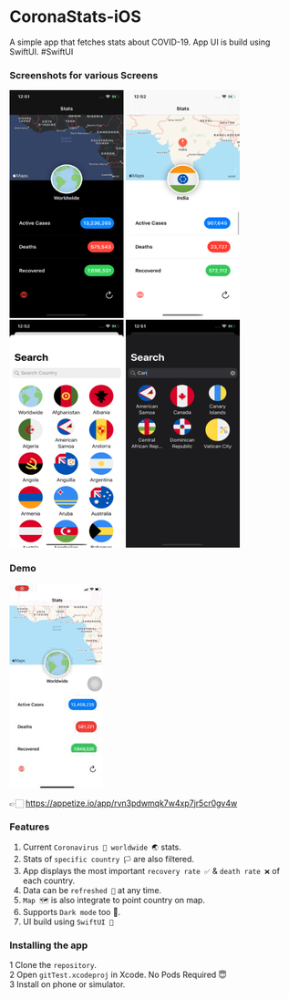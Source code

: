 # CoronaStats-iOS
A simple app that fetches stats about COVID-19. App UI is build using SwiftUI. #SwiftUI

### Screenshots for various Screens

<p float="left">
  <img src="https://github.com/djmunish/CoronaStats-iOS/blob/master/Preview/1.PNG" width="200" height="400" />
<img src="https://github.com/djmunish/CoronaStats-iOS/blob/master/Preview/2.PNG" width="200" height="400" />
<img src="https://github.com/djmunish/CoronaStats-iOS/blob/master/Preview/3.PNG" width="200" height="400" />
<img src="https://github.com/djmunish/CoronaStats-iOS/blob/master/Preview/4.PNG" width="200" height="400" />
</p>

### Demo

![Alt text](https://github.com/djmunish/CoronaStats-iOS/blob/master/Preview/demo.gif)

👉🏻 https://appetize.io/app/rvn3pdwmqk7w4xp7jr5cr0gv4w

### Features
1) Current ```Coronavirus 🦠 worldwide 🌏``` stats.
2) Stats of ```specific country 🏳️``` are also filtered. 
3) App displays the most important ```recovery rate ✅``` & ```death rate ❌``` of each country.
4) Data can be ```refreshed 🔄``` at any time.
5) ```Map 🗺``` is also integrate to point country on map.
6) Supports ```Dark mode``` too 🌙.
7) UI build using ```SwiftUI 🦢```


### Installing the app
1 Clone the ```repository```. </br>
2 Open ```gitTest.xcodeproj``` in Xcode. No Pods Required 😇</br>
3 Install on phone or simulator.</br>
